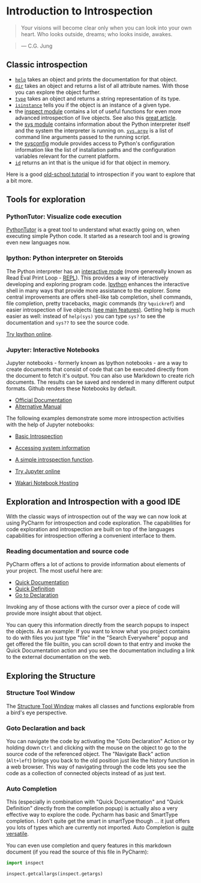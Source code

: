 # Introduction to Introspection

> Your visions will become clear only when you can look into your own heart. Who looks outside, dreams; who looks inside, awakes. 
    
> ― C.G. Jung

## Classic introspection

* [`help`](https://docs.python.org/2/library/functions.html#help) takes an object and prints the documentation for that object.
* [`dir`](https://docs.python.org/2/library/functions.html#dir) takes an object and returns a list of all attribute names. With those you can explore the object further.
* [`type`](https://docs.python.org/2/library/functions.html#type) takes an object and returns a string representation of its type.
* [`isinstance`](https://docs.python.org/2/library/functions.html#isinstance) tells you if the object is an instance of a given type.
* the [inspect module](https://docs.python.org/2/library/inspect.html) contains a lot of useful functions for even more advanced introspection of live objects. See also this [great article](https://pymotw.com/2/inspect/index.html#module-inspect).
* the [sys module](https://docs.python.org/2/library/sys.html#module-sys) contains information about the Python interpreter itself and the system the interpreter is running on. [`sys.argv`](https://docs.python.org/2/library/sys.html#sys.argv) is a list of command line arguments passed to the running script.
* the [sysconfig](https://docs.python.org/2/library/sysconfig.html#module-sysconfig) module provides access to Python's configuration information like the list of installation paths and the configuration variables relevant for the current platform.
* [`id`](https://docs.python.org/2/library/functions.html#id) returns an int that is the unique id for that object in memory.

Here is a good [old-school tutorial](http://www.ibm.com/developerworks/library/l-pyint/) to introspection if you want to explore that a bit more.

## Tools for exploration

### PythonTutor: Visualize code execution

[PythonTutor](http://www.pythontutor.com/visualize.html) is a great tool to understand what exactly going on, when executing simple Python code. It started as a research tool and is growing even new languages now.

### Ipython: Python interpreter on Steroids

The Python interpreter has an [interactive mode](https://docs.python.org/2/tutorial/interpreter.html#interactive-mode) (more genereally known as Read Eval Print Loop - [REPL](https://en.wikipedia.org/wiki/Read%E2%80%93eval%E2%80%93print_loop)). This provides a way of interactively developing and exploring program code. [Ipython](https://ipython.org/) enhances the interactive shell in many ways that provide more assistance to the explorer. Some central improvements are offers shell-like tab completion, shell commands, file completion, pretty tracebacks, magic commands (try `%quickref`) and easier introspection of live objects [(see main features)](http://ipython.readthedocs.org/en/stable/overview.html#main-features-of-the-interactive-shell). Getting help is much easier as well: instead of `help(sys)` you can type `sys?` to see the documentation and `sys??` to see the source code.

[Try Ipython online](https://www.pythonanywhere.com/try-ipython/).

### Jupyter: Interactive Notebooks

Jupyter notebooks - formerly known as Ipython notebooks - are a way to create documents that consist of code that can be executed directly from the document to fetch it's output. You can also use Markdown to create rich documents. The results can be saved and rendered in many different output formats. Github renders these Notebooks by default.

* [Official Documentation](https://jupyter.readthedocs.org/en/latest/#user-docs)
* [Alternative Manual](http://jupyter.cs.brynmawr.edu/hub/dblank/public/Jupyter%20Notebook%20Users%20Manual.ipynb#Jupyter-Notebook-Users-Manual)

The following examples demonstrate some more introspection activities with the help of Jupyter notebooks: 
 
* [Basic Introspection](introspection-basics.ipynb) 
* [Accessing system information](introspection-system.ipynb) 
* [A simple introspection function](introspection-function.ipynb).

* [Try Jupyter online](https://try.jupyter.org/)
* [Wakari Notebook Hosting](https://wakari.io)

## Exploration and Introspection with a good IDE


With the classic ways of introspection out of the way we can now look at using PyCharm for introspection and code exploration. The capabilities for code exploration and introspection are built on top of the languages capabilities for introspection offering a convenient interface to them.

### Reading documentation and source code

PyCharm offers a lot of actions to provide information about elements of your project. The most useful here are:

* [Quick Documentation](https://www.jetbrains.com/help/pycharm/5.0/viewing-inline-documentation.html)
* [Quick Definition](https://www.jetbrains.com/help/pycharm/5.0/viewing-definition.html)
* [Go to Declaration](https://www.jetbrains.com/help/pycharm/5.0/navigating-to-declaration-or-type-declaration-of-a-symbol.html)

Invoking any of those actions with the cursor over a piece of code will provide more insight about that object.

You can query this information directly from the search popups to inspect the objects. As an example: If you want to know what you project contains to do with files you just type "file" in the "Search Everywhere" popup and get offered the file builtin, you can scroll down to that entry and invoke the Quick Documentation action and you see the documentation including a link to the external documentation on the web.

## Exploring the Structure

### Structure Tool Window

The [Structure Tool Window](https://www.jetbrains.com/help/idea/2016.1/structure-tool-window-file-structure-popup.html) makes all classes and functions explorable from a bird's eye perspective.

### Goto Declaration and back

You can navigate the code by activating the "Goto Declaration" Action or by holding down `Ctrl` and clicking with the mouse on the object to go to the source code of the referenced object. The "Navigate Back" action (`Alt+left`) brings you back to the old position just like the history function in a web browser. This way of navigating through the code lets you see the code as a collection of connected objects instead of as just text.

### Auto Completion

This (especially in combination with "Quick Documentation" and "Quick Definition" directly from the completion popup) is actually also a very effective way to explore the code. Pycharm has basic and SmartType completion. I don't quite get the smart in smartType though ... it just offers you lots of types which are currently not imported. Auto Completion is [quite versatile](https://www.jetbrains.com/help/pycharm/5.0/auto-completing-code.html?origin=old_help).

You can even use completion and query features in this markdown document (if you read the source of this file in PyCharm):

```python
import inspect

inspect.getcallargs(inspect.getargs)
```
